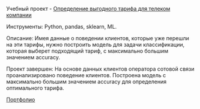Учебный проект - [Определение выгодного тарифа для телеком компании](https://github.com/alexsurina/study-project-tariff/blob/main/tariff.ipynb)

Инструменты: Python, pandas, sklearn, ML.  

Описание: Имея данные о поведении клиентов, которые уже перешли на эти тарифы, нужно построить модель для задачи классификации, которая выберет подходящий тариф, с максимально большим значением accuracy. 

Проект завершен: На основе данных клиентов оператора сотовой связи проанализировано поведение клиентов. Построена модель с максимально большим значением accuracy для определения оптимального тарифа.


[Портфолио](https://github.com/alexsurina/Portfolio)
